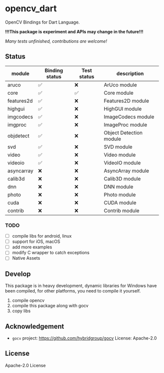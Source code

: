 # opencv_dart

OpenCV Bindings for Dart Language.

**!!!This package is experiment and APIs may change in the future!!!**

*Many tests unfinished, contributions are welcome!*

## Status

| module     | Binding status     | Test status        | description             |
| ---------- | ------------------ | ------------------ | ----------------------- |
| aruco      | :white_check_mark: | :x:                | ArUco module            |
| core       | :white_check_mark: | :white_check_mark: | Core module             |
| features2d | :white_check_mark: | :x:                | Features2D module       |
| highgui    | :white_check_mark: | :x:                | HighGUI module          |
| imgcodecs  | :white_check_mark: | :x:                | ImageCodecs module      |
| imgproc    | :white_check_mark: | :x:                | ImageProc module        |
| objdetect  | :white_check_mark: | :x:                | Object Detection module |
| svd        | :white_check_mark: | :x:                | SVD module              |
| video      | :white_check_mark: | :x:                | Video module            |
| videoio    | :white_check_mark: | :x:                | VideoIO module          |
| asyncarray | :x:                | :x:                | AsyncArray module       |
| calib3d    | :x:                | :x:                | Calib3D module          |
| dnn        | :x:                | :x:                | DNN module              |
| photo      | :x:                | :x:                | Photo module            |
| cuda       | :x:                | :x:                | CUDA module             |
| contrib    | :x:                | :x:                | Contrib module          |

### TODO

- [ ] compile libs for android, linux
- [ ] support for iOS, macOS
- [ ] add more examples
- [ ] modify C wrapper to catch exceptions
- [ ] Native Assets

## Develop

This package is in heavy development, dynamic libraries for Windows have been compiled, for other platforms, you need to compile it yourself.

1. compile opencv
2. compile this package along with gocv
3. copy libs

## Acknowledgement

- `gocv` project: <https://github.com/hybridgroup/gocv> License: Apache-2.0

## License

Apache-2.0 License
